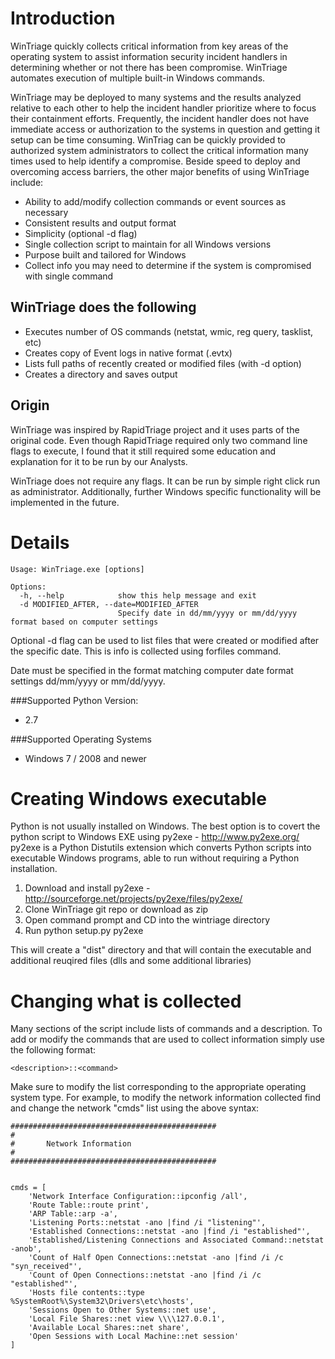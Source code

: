 # Introduction

WinTriage quickly collects critical information from key areas of the operating system to assist information security incident handlers in 
determining whether or not there has been compromise. WinTriage automates execution of multiple built-in Windows commands.

WinTriage may be deployed to many systems and the results analyzed relative to each other to help the incident handler prioritize 
where to focus their containment efforts. Frequently, the incident handler does not have immediate access or authorization to the systems 
in question and getting it setup can be time consuming. WinTriag can be quickly provided to authorized system administrators to collect the critical information 
many times used to help identify a compromise. Beside speed to deploy and overcoming access barriers, the other major benefits of using WinTriage include:

- Ability to add/modify collection commands or event sources as necessary
- Consistent results and output format
- Simplicity (optional -d flag)
- Single collection script to maintain for all Windows versions 
- Purpose built and tailored for Windows
- Collect info you may need to determine if the system is compromised with single command

## WinTriage does the following

- Executes number of OS commands (netstat, wmic, reg query, tasklist, etc)
- Creates copy of Event logs in native format (.evtx)
- Lists full paths of recently created or modified files (with -d option)
- Creates a directory  and saves output

## Origin 

WinTriage was inspired by RapidTriage project and it uses parts of the original code. Even though RapidTriage required only two command line 
flags to execute, I found that it still required some education and explanation for it to be run by our Analysts. 

WinTriage does not require any flags. It can be run by simple right click run as administrator. Additionally, further Windows specific
functionality will be implemented in the future. 

# Details

```
Usage: WinTriage.exe [options]

Options:
  -h, --help            show this help message and exit
  -d MODIFIED_AFTER, --date=MODIFIED_AFTER
                        Specify date in dd/mm/yyyy or mm/dd/yyyy format based on computer settings
```

Optional -d flag can be used to list files that were created or modified after the specific date. This is info is collected using forfiles command.  

Date must be specified in the format matching computer date format settings dd/mm/yyyy or mm/dd/yyyy.

###Supported Python Version: 

- 2.7

###Supported Operating Systems

- Windows 7 / 2008 and newer

# Creating Windows executable

Python is not usually installed on Windows. The best option is to covert the python script to Windows EXE using py2exe - http://www.py2exe.org/
py2exe is a Python Distutils extension which converts Python scripts into executable Windows programs, able to run without requiring a Python installation.

1. Download and install py2exe - http://sourceforge.net/projects/py2exe/files/py2exe/ 
2. Clone WinTriage git repo or download as zip
3. Open command prompt and CD into the wintriage directory 
4. Run python setup.py py2exe

This will create a "dist" directory and that will contain the executable and additional reuqired files (dlls and some additional libraries)

# Changing what is collected

Many sections of the script include lists of commands and a description. To add or modify the commands that are used to collect information simply use the following format:

    <description>::<command>

Make sure to modify the list corresponding to the appropriate operating system type. For example, to modify the network information collected find and change the network "cmds" list using the above syntax:

```
##############################################
#
#       Network Information
#
##############################################


cmds = [
    'Network Interface Configuration::ipconfig /all',
    'Route Table::route print',
    'ARP Table::arp -a',
    'Listening Ports::netstat -ano |find /i "listening"',
    'Established Connections::netstat -ano |find /i "established"',
    'Established/Listening Connections and Associated Command::netstat -anob',
    'Count of Half Open Connections::netstat -ano |find /i /c "syn_received"',
    'Count of Open Connections::netstat -ano |find /i /c "established"',
    'Hosts file contents::type %SystemRoot%\System32\Drivers\etc\hosts',
    'Sessions Open to Other Systems::net use',
    'Local File Shares::net view \\\\127.0.0.1',
    'Available Local Shares::net share',
    'Open Sessions with Local Machine::net session'
]
```
